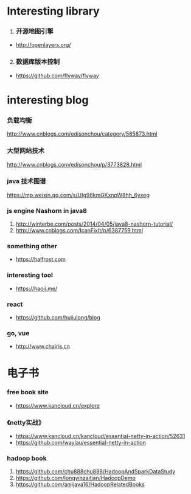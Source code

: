 # Interesting library
1. ### 开源地图引擎
- http://openlayers.org/
2. ### 数据库版本控制
- https://github.com/flyway/flyway

# interesting blog
### 负载均衡
http://www.cnblogs.com/edisonchou/category/585873.html
### 大型网站技术
http://www.cnblogs.com/edisonchou/p/3773828.html
### java 技术图谱
https://mp.weixin.qq.com/s/UIg98kmGKxnpW8hh_6yxeg
### js engine Nashorn  in java8
1. http://winterbe.com/posts/2014/04/05/java8-nashorn-tutorial/
2. http://www.cnblogs.com/IcanFixIt/p/6387759.html
###  something other
- https://halfrost.com
### interesting tool
- https://haoji.me/
### react
- https://github.com/hujiulong/blog
### go, vue
- http://www.chairis.cn

# 电子书
### free book site
- https://www.kancloud.cn/explore

### 《netty实战》
- https://www.kancloud.cn/kancloud/essential-netty-in-action/52631
- https://github.com/waylau/essential-netty-in-action

### hadoop book
1. https://github.com/chu888chu888/HadoopAndSparkDataStudy
2. https://github.com/longyinzaitian/HadoopDemo
3. https://github.com/anjijava16/HadoopRelatedBooks
